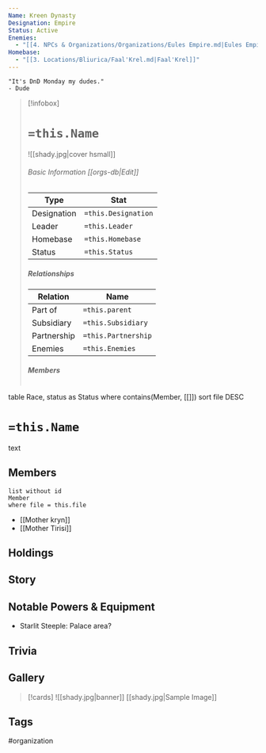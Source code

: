 ```yaml
---
Name: Kreen Dynasty
Designation: Empire
Status: Active
Enemies:
  - "[[4. NPCs & Organizations/Organizations/Eules Empire.md|Eules Empire]]"
Homebase:
  - "[[3. Locations/Bliurica/Faal'Krel.md|Faal'Krel]]"
---
```

	"It's DnD Monday my dudes." 
	- Dude

> [!infobox]
> # `=this.Name`
> ![[shady.jpg|cover hsmall]]
> ###### Basic Information [[orgs-db|Edit]]
> | Type | Stat |
> | ---- | ---- |
> |Designation|`=this.Designation`|
> | Leader | `=this.Leader` |
> | Homebase | `=this.Homebase` |
> | Status | `=this.Status` |
> ##### Relationships
> | Relation| Name |
> | ---- | ---- |
> |Part of|`=this.parent`|
> |Subsidiary | `=this.Subsidiary`| 
> |Partnership|`=this.Partnership`|
> |Enemies|`=this.Enemies`|
> ##### Members
> ```dataview
table Race, status as Status
where contains(Member, [[]])
sort file DESC

# `=this.Name`
text
## Members
```dataview
list without id 
Member
where file = this.file
```

- [[Mother kryn]]
- [[Mother Tirisi]]
## Holdings
## Story
## Notable Powers & Equipment
- Starlit Steeple: Palace area?

## Trivia

## Gallery
>[!cards]
>![[shady.jpg|banner]]
>[[shady.jpg|Sample Image]]
>

## Tags
#organization